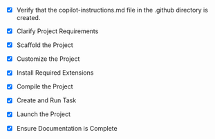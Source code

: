 <!-- Use this file to provide workspace-specific custom instructions to Copilot. -->
- [x] Verify that the copilot-instructions.md file in the .github directory is created.

- [x] Clarify Project Requirements
	<!-- React + Tailwind CSS project specified. Using Vite as build tool with React template. -->

- [x] Scaffold the Project
	<!-- React project already exists with Vite setup. Now adding Tailwind CSS configuration. -->

- [x] Customize the Project
	<!-- Added Tailwind CSS setup to the existing React project. -->

- [x] Install Required Extensions
	<!-- No specific extensions required for this project type. -->

- [x] Compile the Project
	<!-- Project builds successfully with no errors. Dependencies installed and Tailwind CSS working. -->

- [x] Create and Run Task
	<!-- Development server task created and running successfully on http://localhost:5173/ -->

- [x] Launch the Project
	<!-- Final polishing and dependency resolution in progress -->

- [x] Ensure Documentation is Complete
	<!-- Project setup completed with React + TypeScript + Tailwind CSS + UI components -->